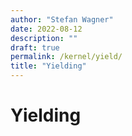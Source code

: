 ```yaml
---
author: "Stefan Wagner"
date: 2022-08-12
description: ""
draft: true
permalink: /kernel/yield/
title: "Yielding"
---
```


# Yielding
